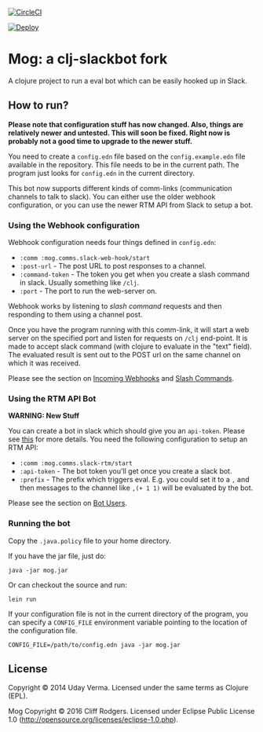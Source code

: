 [![CircleCI](https://circleci.com/gh/kliph/mog-clj-slackbot.svg?style=svg)](https://circleci.com/gh/kliph/mog-clj-slackbot)

[![Deploy](https://www.herokucdn.com/deploy/button.png)](https://heroku.com/deploy)

# Mog: a clj-slackbot fork

A clojure project to run a eval bot which can be easily hooked up in Slack.

## How to run?

__Please note that configuration stuff has now changed.  Also, things are relatively newer and untested. This will soon be fixed.  Right now is probably not a good time to upgrade to the newer stuff.__

You need to create a `config.edn` file based on the `config.example.edn` file available in the repository.  This file needs to be in the current path.  The program just looks for `config.edn` in the current directory.

This bot now supports different kinds of comm-links (communication channels to talk to slack).  You can either use the older webhook configuration, or you can use the newer RTM API from Slack to setup a bot.

### Using the Webhook configuration
Webhook configuration needs four things defined in `config.edn`:

- `:comm :mog.comms.slack-web-hook/start`
- `:post-url` - The post URL to post responses to a channel.
- `:command-token` - The token you get when you create a slash command in slack. Usually something like `/clj`.
- `:port` - The port to run the web-server on.

Webhook works by listening to _slash command_ requests and then responding to them using a channel post.

Once you have the program running with this comm-link, it will start a web server on the specified port and listen for requests on `/clj` end-point.  It is made to accept slack command (with clojure to evaluate in the "text" field).  The evaluated result is sent out to the POST url on the same channel on which it was received.

Please see the section on [Incoming Webhooks](https://api.slack.com/incoming-webhooks) and [Slash Commands](https://api.slack.com/slash-commands).

### Using the RTM API Bot
__WARNING: New Stuff__

You can create a bot in slack which should give you an `api-token`.  Please see [this](https://api.slack.com/rtm) for more details. You need the following configuration to setup an RTM API:

- `:comm :mog.comms.slack-rtm/start`
- `:api-token` - The bot token you'll get once you create a slack bot.
- `:prefix` - The prefix which triggers eval. E.g. you could set it to a `,` and then messages to the channel like `,(+ 1 1)` will be evaluated by the bot.

Please see the section on [Bot Users](https://api.slack.com/bot-users).

### Running the bot
Copy the `.java.policy` file to your home directory.

If you have the jar file, just do:

    java -jar mog.jar

Or can checkout the source and run:

    lein run

If your configuration file is not in the current directory of the program, you can specify a `CONFIG_FILE` environment variable pointing to the location of the configuration file.

    CONFIG_FILE=/path/to/config.edn java -jar mog.jar

## License

Copyright © 2014 Uday Verma.  Licensed under the same terms as Clojure (EPL).

Mog Copyright © 2016 Cliff Rodgers.  Licensed under Eclipse Public License 1.0 (http://opensource.org/licenses/eclipse-1.0.php).
